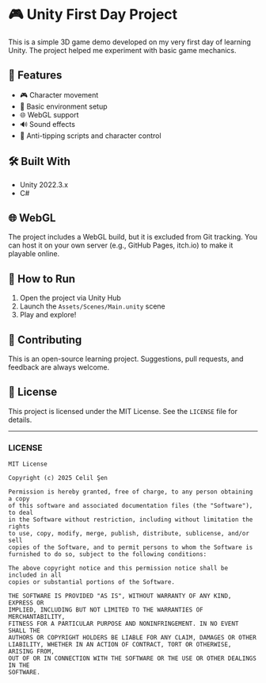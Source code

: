# 🎮 Unity First Day Project

This is a simple 3D game demo developed on my very first day of learning Unity. The project helped me experiment with basic game mechanics.

## 🚀 Features

- 🎮 Character movement
- 🌲 Basic environment setup
- 🌐 WebGL support
- 🔊 Sound effects
- 🧍 Anti-tipping scripts and character control

## 🛠️ Built With

- Unity 2022.3.x
- C#

## 🌐 WebGL

The project includes a WebGL build, but it is excluded from Git tracking. You can host it on your own server (e.g., GitHub Pages, itch.io) to make it playable online.

## 📂 How to Run

1. Open the project via Unity Hub
2. Launch the `Assets/Scenes/Main.unity` scene
3. Play and explore!

## 🤝 Contributing

This is an open-source learning project. Suggestions, pull requests, and feedback are always welcome.

## 📄 License

This project is licensed under the MIT License. See the `LICENSE` file for details.

---

### LICENSE

```text
MIT License

Copyright (c) 2025 Celil Şen

Permission is hereby granted, free of charge, to any person obtaining a copy
of this software and associated documentation files (the "Software"), to deal
in the Software without restriction, including without limitation the rights
to use, copy, modify, merge, publish, distribute, sublicense, and/or sell
copies of the Software, and to permit persons to whom the Software is
furnished to do so, subject to the following conditions:

The above copyright notice and this permission notice shall be included in all
copies or substantial portions of the Software.

THE SOFTWARE IS PROVIDED "AS IS", WITHOUT WARRANTY OF ANY KIND, EXPRESS OR
IMPLIED, INCLUDING BUT NOT LIMITED TO THE WARRANTIES OF MERCHANTABILITY,
FITNESS FOR A PARTICULAR PURPOSE AND NONINFRINGEMENT. IN NO EVENT SHALL THE
AUTHORS OR COPYRIGHT HOLDERS BE LIABLE FOR ANY CLAIM, DAMAGES OR OTHER
LIABILITY, WHETHER IN AN ACTION OF CONTRACT, TORT OR OTHERWISE, ARISING FROM,
OUT OF OR IN CONNECTION WITH THE SOFTWARE OR THE USE OR OTHER DEALINGS IN THE
SOFTWARE.
```

